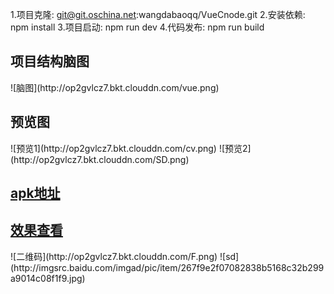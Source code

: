 1.项目克隆: git@git.oschina.net:wangdabaoqq/VueCnode.git
2.安装依赖: npm install
3.项目启动: npm run dev
4.代码发布: npm run build
</pre>
<h2>项目结构脑图</h2>
![脑图](http://op2gvlcz7.bkt.clouddn.com/vue.png)
<h2>预览图</h2>
![预览1](http://op2gvlcz7.bkt.clouddn.com/cv.png)
![预览2](http://op2gvlcz7.bkt.clouddn.com/SD.png)
<h2><a href="http://ou2hsk5xb.bkt.clouddn.com/node.apk">apk地址</a></h2>
<h2><a href="http://Cnode.tyty.me">效果查看</a></h2>
![二维码](http://op2gvlcz7.bkt.clouddn.com/F.png)
![sd](http://imgsrc.baidu.com/imgad/pic/item/267f9e2f07082838b5168c32b299a9014c08f1f9.jpg)
